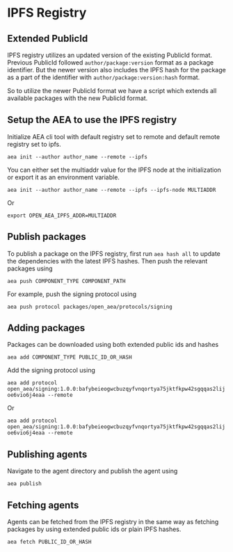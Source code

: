 # IPFS Registry

## Extended PublicId

IPFS registry utilizes an updated version of the existing PublicId format. Previous PublicId followed `author/package:version` format as a package identifier. But the newer version also includes the IPFS hash for the package as a part of the identifier with `author/package:version:hash` format.

So to utilize the newer PublicId format we have a script which extends all available packages with the new PublicId format.

## Setup the AEA to use the IPFS registry

Initialize AEA cli tool with default registry set to remote and default remote registry set to ipfs.

`aea init --author author_name --remote --ipfs`

You can either set the multiaddr value for the IPFS node at the initialization or export it as an environment variable.

`aea init --author author_name --remote --ipfs --ipfs-node MULTIADDR`

Or

`export OPEN_AEA_IPFS_ADDR=MULTIADDR`

## Publish packages

To publish a package on the IPFS registry, first run `aea hash all` to update the dependencies with the latest IPFS hashes. Then push the relevant packages using

`aea push COMPONENT_TYPE COMPONENT_PATH`

For example, push the signing protocol using

`aea push protocol packages/open_aea/protocols/signing`

## Adding packages

Packages can be downloaded using both extended public ids and hashes

`aea add COMPONENT_TYPE PUBLIC_ID_OR_HASH`

Add the signing protocol using

`aea add protocol open_aea/signing:1.0.0:bafybeieogwcbuzqyfvnqortya75jktfkpw42sgqqas2lijoe6vio6j4eaa --remote`

Or

`aea add protocol open_aea/signing:1.0.0:bafybeieogwcbuzqyfvnqortya75jktfkpw42sgqqas2lijoe6vio6j4eaa --remote`

## Publishing agents

Navigate to the agent directory and publish the agent using

`aea publish`

## Fetching agents

Agents can be fetched from the IPFS registry in the same way as fetching packages by using extended public ids or plain IPFS hashes.

`aea fetch PUBLIC_ID_OR_HASH`

